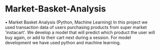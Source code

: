 # Market-Basket-Analysis
•	Market Basket Analysis (Python, Machine Learning)
In this project we used transaction data of users purchasing products from super market 'instacart'. We develop a model that will predict which product the user will buy again,
or  add to their cart next during a session. For model development we have used python and machine learning.

